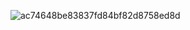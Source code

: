 ![ac74648be83837fd84bf82d8758ed8d](https://github.com/user-attachments/assets/1ec12d13-332e-4797-8d43-458c9844f192)
